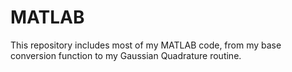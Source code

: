 # MATLAB
This repository includes most of my MATLAB code, from my base conversion function to my Gaussian Quadrature routine.
